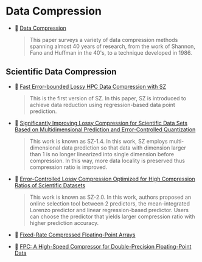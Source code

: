 # Data Compression

* :scroll: [Data Compression](data-compression.pdf)

   > This paper surveys a variety of data compression methods spanning almost 40 years of research, from the work of Shannon, Fano and Huffman in the 40's, to a technique developed in 1986.

## Scientific Data Compression

* :scroll: [Fast Error-bounded Lossy HPC Data Compression with SZ](fast_error_bounded_Lossy_hpc_data_compression_with_sz.pdf)

  > This is the first version of SZ. In this paper, SZ is introduced to achieve data reduction using regression-based data point prediction.

* :scroll: [Significantly Improving Lossy Compression for Scientific Data Sets Based on Multidimensional Prediction and Error-Controlled Quantization](Significantly_Improving_Lossy_Compression_for_Scientific_Data_Sets_Based_on_Multidimensional_Prediction_and_Error-Controlled_Quantization.pdf)

  > This work is known as SZ-1.4. In this work, SZ employs multi-dimensional data prediction so that data with dimension larger than 1 is no longer linearized into single dimension before compression. In this way, more data locality is preserved thus compression ratio is improved.

* :scroll: [Error-Controlled Lossy Compression Optimized for High Compression Ratios of Scientific Datasets](Error-Controlled_Lossy_Compression_Optimized_for_High_Compression_Ratios_of_Scientific_Datasets.pdf)

  > This work is known as SZ-2.0. In this work, authors proposed an online selection tool between 2 predictors, the mean-integrated Lorenzo predictor and linear regression-based predictor. Users can choose the predictor that yields larger compression ratio with higher prediction accuracy.

 * :scroll: [Fixed-Rate Compressed Floating-Point Arrays](fixed-rate_compressed_floating_point_arrays.pdf)
 
* :scroll: [FPC: A High-Speed Compressor for Double-Precision Floating-Point Data](fpc_a_high_speed_compressor_for_double_precision_floating_point_data.pdf)
